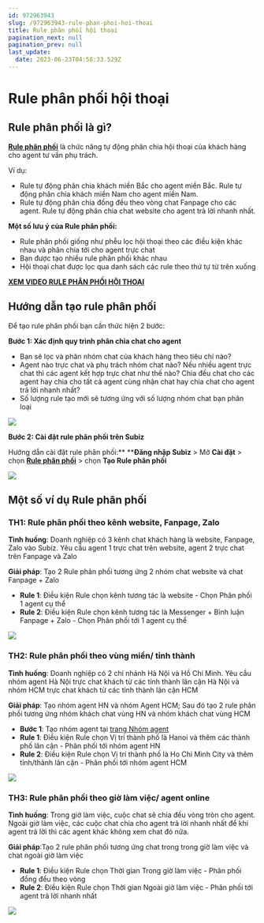 ```yaml
---
id: 972963943
slug: /972963943-rule-phan-phoi-hoi-thoai
title: Rule phân phối hội thoại
pagination_next: null
pagination_prev: null
last_update:
  date: 2023-06-23T04:58:33.529Z
---
```


# Rule phân phối hội thoại

## Rule phân phối là gì?




**[Rule phân phối](https://app.subiz.com.vn/settings/rule-setting)** là chức năng tự động phân chia hội thoại của khách hàng cho agent tư vấn phụ trách.



Ví dụ: 

- Rule tự động phân chia khách miền Bắc cho agent miền Bắc. Rule tự động phân chia khách miền Nam cho agent miền Nam.
- Rule tự động phân chia đồng đều theo vòng chat Fanpage cho các agent. Rule tự động phân chia chat website cho agent trả lời nhanh nhất.



**Một số lưu ý của Rule phân phối:**

- Rule phân phối giống như phễu lọc hội thoại theo các điều kiện khác nhau và phân chia tới cho agent trực chat
- Bạn được tạo nhiều rule phân phối khác nhau
- Hội thoại chat được lọc qua danh sách các rule theo thứ tự từ trên xuống



**[XEM VIDEO RULE PHÂN PHỐI HỘI THOẠI](https://www.youtube.com/watch?v=58QX5R6Z0pc&t=2s)**
## Hướng dẫn tạo rule phân phối


Để tạo rule phân phối bạn cần thức hiện 2 bước:



**Bước 1: Xác định quy trình phân chia chat cho agent**

- Bạn sẽ lọc và phân nhóm chat của khách hàng theo tiêu chí nào?
- Agent nào trực chat và phụ trách nhóm chat nào? Nếu nhiều agent trực chat thì các agent kết hợp trực chat như thế nào? Chia đều chat cho các agent hay chia cho tất cả agent cùng nhận chat hay chia chat cho agent trả lời nhanh nhất?
- Số lượng rule tạo mới sẽ tương ứng với số lượng nhóm chat bạn phân loại


![](https://vcdn.subiz-cdn.com/file/50141443507ae0acecb57543b5f83e1b55e2e8f09527c526a6f8eb9f9f54165e_acpxkgumifuoofoosble)




**Bước 2: Cài đặt rule phân phối trên Subiz**

Hướng dẫn cài đặt rule phân phối:** ****Đăng nhập Subiz** > Mở **Cài đặt** > chọn **[Rule phân phối](https://app.subiz.com.vn/settings/rule-setting)** > chọn **Tạo Rule phân phối**


![](https://vcdn.subiz-cdn.com/file/ffd1f95c981ee2560a73c4b2cff8d06fe8cb02e1d472c0487ff168211947591e_acpxkgumifuoofoosble)

## Một số ví dụ Rule phân phối

### TH1: Rule phân phối theo kênh website, Fanpage, Zalo




**Tình huống**: Doanh nghiệp có 3 kênh chat khách hàng là website, Fanpage, Zalo vào Subiz. Yêu cầu agent 1 trực chat trên website, agent 2 trực chat trên Fanpage và Zalo



**Giải pháp**: Tạo 2 Rule phân phối tương ứng 2 nhóm chat website và chat Fanpage + Zalo

- **Rule 1**: Điều kiện Rule chọn kênh tương tác là website - Chọn Phân phối 1 agent cụ thể
- **Rule 2**: Điều kiện Rule chọn kênh tương tác là Messenger + Bình luận Fanpage + Zalo - Chọn Phân phối tới 1 agent cụ thể




![](https://vcdn.subiz-cdn.com/file/2ae090c32370467de1f3385452df8edd359a32a11fcf8a6888b23983af57b7ec_acpxkgumifuoofoosble)

### TH2: Rule phân phối theo vùng miền/ tỉnh thành




**Tình huống**: Doanh nghiệp có 2 chi nhánh Hà Nội và Hồ Chí Minh. Yêu cầu nhóm agent Hà Nội trực chat khách từ các tỉnh thành lân cận Hà Nội và nhóm HCM trực chat khách từ các tỉnh thành lân cận HCM



**Giải pháp**: Tạo nhóm agent HN và nhóm Agent HCM; Sau đó tạo 2 rule phân phối tương ứng nhóm khách chat vùng HN và nhóm khách chat vùng HCM

- **Bước 1**: Tạo nhóm agent tại [trang Nhóm agent](https://app.subiz.com.vn/settings/agents-group)
- **Rule 1**: Điều kiện Rule chọn Vị trí thành phố là Hanoi và thêm các thành phố lân cận - Phân phối tới nhóm agent HN
- **Rule 2**: Điều kiện Rule chọn Vị trí thành phố là Ho Chi Minh City và thêm tỉnh/thành lân cận - Phân phối tới nhóm agent HCM


![](https://vcdn.subiz-cdn.com/file/555d825fbe9198f503ffe66513b8235deb275decf1cdfd42ca44d8b3f6c2be5f_acpxkgumifuoofoosble)

### TH3: Rule phân phối theo giờ làm việc/ agent online


**Tình huống**: Trong giờ làm việc, cuộc chat sẽ chia đều vòng tròn cho agent. Ngoài giờ làm việc, các cuộc chat chia cho agent trả lời nhanh nhất để khi agent trả lời thì các agent khác không xem chat đó nữa.



**Giải pháp**:Tạo 2 rule phân phối tương ứng chat trong trong giờ làm việc và chat ngoài giờ làm việc

- **Rule 1**: Điều kiện Rule chọn Thời gian Trong giờ làm việc - Phân phối đồng đều theo vòng
- **Rule 2**: Điều kiện Rule chọn Thời gian Ngoài giờ làm việc - Phân phối tới agent trả lời nhanh nhất


![](https://vcdn.subiz-cdn.com/file/031f16738f792332703ea2d3b720e3468c339bfe355b97541387c93dd3779103_acpxkgumifuoofoosble)